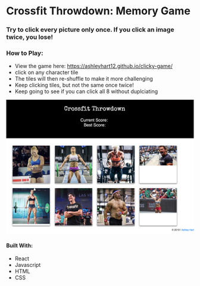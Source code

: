 # Crossfit Throwdown: Memory Game
  
  ### Try to click every picture only once. If you click an image twice, you lose!
  
### How to Play:
 
  * View the game here: https://ashleyhart12.github.io/clicky-game/ 
  * click on any character tile
  * The tiles will then re-shuffle to make it more challenging
  * Keep clicking tiles, but not the same once twice!
  * Keep going to see if you can click all 8 without duplciating
  
 ![website image](clickGame.png)
  
#### Built With:
* React
* Javascript
* HTML
* CSS
 


